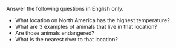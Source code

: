 Answer the following questions in English only.
- What location on North America has the highest temperature?
- What are 3 examples of animals that live in that location?
- Are those animals endangered?
- What is the nearest river to that location?